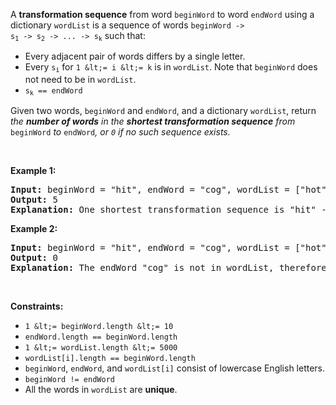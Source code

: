 A __transformation sequence__ from word `` beginWord `` to word `` endWord `` using a dictionary `` wordList `` is a sequence of words <code>beginWord -&gt; s<sub>1</sub> -&gt; s<sub>2</sub> -&gt; ... -&gt; s<sub>k</sub></code> such that:

*   Every adjacent pair of words differs by a single letter.
*   Every <code>s<sub>i</sub></code> for `` 1 &lt;= i &lt;= k `` is in `` wordList ``. Note that `` beginWord `` does not need to be in `` wordList ``.
*   <code>s<sub>k</sub> == endWord</code>

Given two words, `` beginWord `` and `` endWord ``, and a dictionary `` wordList ``, return _the __number of words__ in the __shortest transformation sequence__ from_ `` beginWord `` _to_ `` endWord ``_, or _`` 0 ``_ if no such sequence exists._

&nbsp;

__Example 1:__

<pre>
<strong>Input:</strong> beginWord = "hit", endWord = "cog", wordList = ["hot","dot","dog","lot","log","cog"]
<strong>Output:</strong> 5
<strong>Explanation:</strong> One shortest transformation sequence is "hit" -&gt; "hot" -&gt; "dot" -&gt; "dog" -&gt; cog", which is 5 words long.
</pre>

__Example 2:__

<pre>
<strong>Input:</strong> beginWord = "hit", endWord = "cog", wordList = ["hot","dot","dog","lot","log"]
<strong>Output:</strong> 0
<strong>Explanation:</strong> The endWord "cog" is not in wordList, therefore there is no valid transformation sequence.
</pre>

&nbsp;

__Constraints:__

*   `` 1 &lt;= beginWord.length &lt;= 10 ``
*   `` endWord.length == beginWord.length ``
*   `` 1 &lt;= wordList.length &lt;= 5000 ``
*   `` wordList[i].length == beginWord.length ``
*   `` beginWord ``, `` endWord ``, and `` wordList[i] `` consist of lowercase English letters.
*   `` beginWord != endWord ``
*   All the words in `` wordList `` are __unique__.